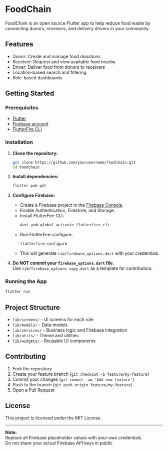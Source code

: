 # FoodChain

FoodChain is an open source Flutter app to help reduce food waste by connecting donors, receivers, and delivery drivers in your community.

## Features

- Donor: Create and manage food donations
- Receiver: Request and view available food nearby
- Driver: Deliver food from donors to receivers
- Location-based search and filtering
- Role-based dashboards

## Getting Started

### Prerequisites

- [Flutter](https://docs.flutter.dev/get-started/install)
- [Firebase account](https://firebase.google.com/)
- [FlutterFire CLI](https://firebase.flutter.dev/docs/cli/)

### Installation

1. **Clone the repository:**
   ```sh
   git clone https://github.com/yourusername/foodchain.git
   cd foodchain
   ```

2. **Install dependencies:**
   ```sh
   flutter pub get
   ```

3. **Configure Firebase:**

   - Create a Firebase project in the [Firebase Console](https://console.firebase.google.com/).
   - Enable Authentication, Firestore, and Storage.
   - Install FlutterFire CLI:
     ```sh
     dart pub global activate flutterfire_cli
     ```
   - Run FlutterFire configure:
     ```sh
     flutterfire configure
     ```
   - This will generate `lib/firebase_options.dart` with your credentials.

4. **Do NOT commit your `firebase_options.dart` file.**  
   Use `lib/firebase_options copy.dart` as a template for contributors.

### Running the App

```sh
flutter run
```

## Project Structure

- `lib/screens/` - UI screens for each role
- `lib/models/` - Data models
- `lib/services/` - Business logic and Firebase integration
- `lib/utils/` - Theme and utilities
- `lib/widgets/` - Reusable UI components

## Contributing

1. Fork the repository
2. Create your feature branch (`git checkout -b feature/my-feature`)
3. Commit your changes (`git commit -am 'Add new feature'`)
4. Push to the branch (`git push origin feature/my-feature`)
5. Open a Pull Request

## License

This project is licensed under the MIT License.

---

**Note:**  
Replace all Firebase placeholder values with your own credentials.  
Do not share your actual Firebase API keys in public
